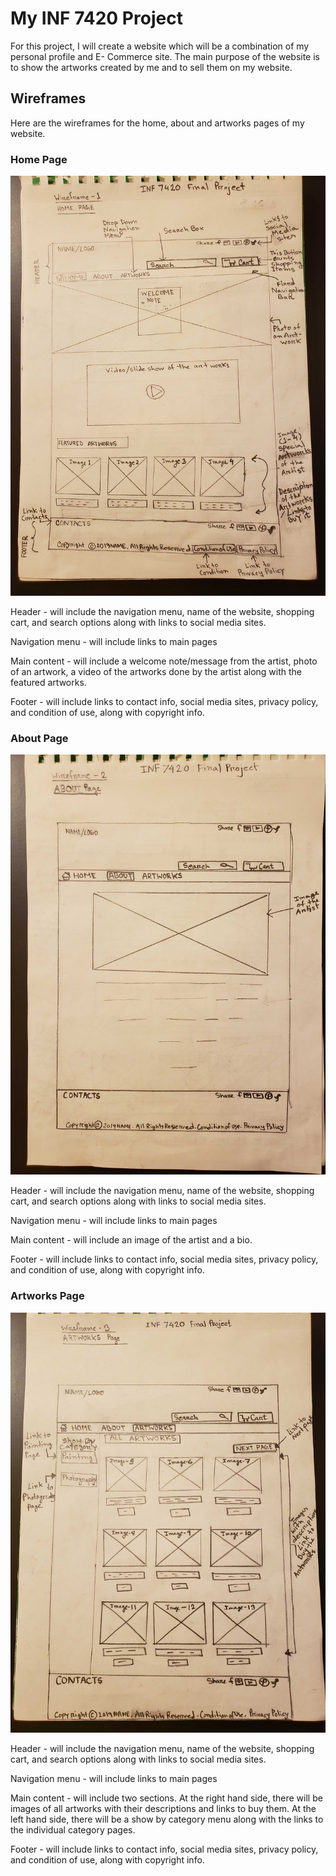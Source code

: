 # My INF 7420 Project

For this project, I will create a website which will be a combination of my personal profile and E- Commerce site. The main purpose of the website is to show the artworks created by me and to sell them on my website.

## Wireframes

Here are the wireframes for the home, about and artworks pages of my website.

### Home Page

![Wireframe of the Home page](wireframes/wireframe-1.jpg)
  
Header - will include the navigation menu, name of the website, shopping cart, and search options along with links to social media sites.

Navigation menu - will include links to main pages

Main content - will include a welcome note/message from the artist, photo of an artwork, a video of the artworks done by the artist along with the featured artworks.

Footer - will include links to contact info, social media sites, privacy policy, and condition of use, along with copyright info.

### About Page

![Wireframe of the About page](wireframes/wireframe-2.jpg)

Header - will include the navigation menu, name of the website, shopping cart, and search options along with links to social media sites.

Navigation menu - will include links to main pages

Main content - will include an image of the artist and a bio.

Footer - will include links to contact info, social media sites, privacy policy, and condition of use, along with copyright info.

### Artworks Page

![Wireframe of the Artworks page](wireframes/wireframe-3.jpg)

Header - will include the navigation menu, name of the website, shopping cart, and search options along with links to social media sites.

Navigation menu - will include links to main pages

Main content - will include two sections. At the right hand side, there will be images of all artworks with their descriptions and links to buy them. At the left hand side, there will be a show by category menu along with the links to the individual category pages.

Footer - will include links to contact info, social media sites, privacy policy, and condition of use, along with copyright info.
